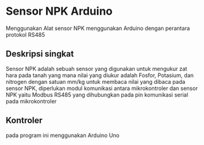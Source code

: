 # Sensor NPK Arduino
Menggunakan Alat sensor NPK menggunakan Arduino dengan perantara protokol RS485
## Deskripsi singkat
Sensor NPK adalah sebuah sensor yang digunakan untuk mengukur zat hara pada tanah yang mana nilai yang diukur adalah Fosfor, Potasium, dan nitrogen dengan satuan mm/kg
untuk membaca nilai yang dibaca pada sensor NPK, diperlukan modul komunikasi antara mikrokontroler dan sensor NPK yaitu Modbus RS485 yang dihubungkan pada pin komunikasi serial pada mikrokontroler
## Kontroler
pada program ini menggunakan Arduino Uno 
